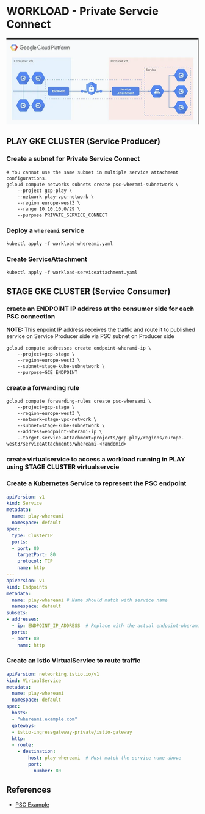 # WORKLOAD - Private Servcie Connect

![Private Service Connect Architecture](./images/PSC.png "Private Service Connect Architecture")


## PLAY GKE CLUSTER (Service Producer)
### Create a subnet for Private Service Connect 
```shell
# You cannot use the same subnet in multiple service attachment configurations.
gcloud compute networks subnets create psc-wherami-subnetwork \
    --project gcp-play \
    --network play-vpc-network \
    --region europe-west3 \
    --range 10.10.10.0/29 \
    --purpose PRIVATE_SERVICE_CONNECT
```

### Deploy a `whereami` service
```shell
kubectl apply -f workload-whereami.yaml
```

### Create ServiceAttachment
```shell
kubectl apply -f workload-serviceattachment.yaml
```

## STAGE GKE CLUSTER (Service Consumer)
### craete an ENDPOINT IP address at the consumer side for each PSC connection
**NOTE:** This enpoint IP address receives the traffic and route it to published service on Service Producer side via PSC subnet on Producer side 
```shell
gcloud compute addresses create endpoint-wherami-ip \
    --project=gcp-stage \
    --region=europe-west3 \
    --subnet=stage-kube-subnetwork \
    --purpose=GCE_ENDPOINT
```

### create a forwarding rule
```shell
gcloud compute forwarding-rules create psc-whereami \
    --project=gcp-stage \
    --region=europe-west3 \
    --network=stage-vpc-network \
    --subnet=stage-kube-subnetwork \
    --address=endpoint-wherami-ip \
    --target-service-attachment=projects/gcp-play/regions/europe-west3/serviceAttachments/whereami-<randomid>
```

### create virtualservice to access a workload running in PLAY using STAGE CLUSTER virtualservcie
### Create a Kubernetes Service to represent the PSC endpoint
```yaml
apiVersion: v1
kind: Service
metadata:
  name: play-whereami
  namespace: default
spec:
  type: ClusterIP
  ports:
  - port: 80
    targetPort: 80
    protocol: TCP
    name: http
---
apiVersion: v1
kind: Endpoints
metadata:
  name: play-whereami # Name should match with service name
  namespace: default
subsets:
- addresses:
  - ip: ENDPOINT_IP_ADDRESS  # Replace with the actual endpoint-wherami-ip value
  ports:
  - port: 80
    name: http
```

### Create an Istio VirtualService to route traffic
```yaml
apiVersion: networking.istio.io/v1
kind: VirtualService
metadata:
  name: play-whereami
  namespace: default
spec:
  hosts:
  - "whereami.example.com"
  gateways:
  - istio-ingressgateway-private/istio-gateway
  http:
  - route:
    - destination:
        host: play-whereami  # Must match the service name above
        port:
          number: 80
```
## References
* [PSC Example](https://codelabs.developers.google.com/cloudnet-psc-ilb-gke#0)